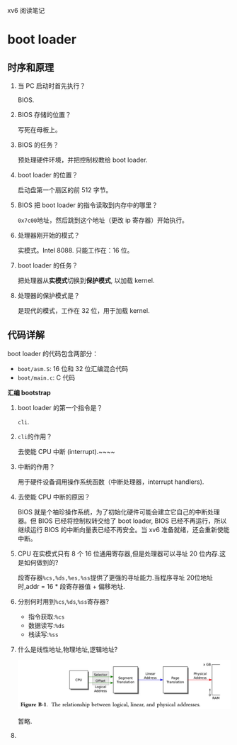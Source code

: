 xv6 阅读笔记

# boot loader

## 时序和原理

1. 当 PC 启动时首先执行？
   
   BIOS.
2. BIOS 存储的位置？
   
   写死在母板上。
3. BIOS 的任务？
   
   预处理硬件环境，并把控制权教给 boot loader.
4. boot loader 的位置？
   
   启动盘第一个扇区的前 512 字节。
5. BIOS 把 boot loader 的指令读取到内存中的哪里？
   
   `0x7c00`地址，然后跳到这个地址（更改 ip 寄存器）开始执行。
6. 处理器刚开始的模式？
   
   实模式。Intel 8088. 只能工作在：16 位。
7. boot loader 的任务？
   
   把处理器从**实模式**切换到**保护模式**, 以加载 kernel.
8. 处理器的保护模式是？
   
   是现代的模式，工作在 32 位，用于加载 kernel.

## 代码详解

boot loader 的代码包含两部分：
   
   - `boot/asm.S`: 16 位和 32 位汇编混合代码
   - `boot/main.c`: C 代码

**汇编 bootstrap**

1. boot loader 的第一个指令是？
   
    `cli`.
2. `cli`的作用？
   
    去使能 CPU 中断 (interrupt).~~~~
3. 中断的作用？
   
   用于硬件设备调用操作系统函数（中断处理器，interrupt handlers).
4. 去使能 CPU 中断的原因？
   
   BIOS 就是个袖珍操作系统，为了初始化硬件可能会建立它自己的中断处理器。但 BIOS 已经将控制权转交给了 boot loader, BIOS 已经不再运行，所以继续运行 BIOS 的中断向量表已经不再安全。当 xv6 准备就绪，还会重新使能中断。
5. CPU 在实模式只有 8 个 16 位通用寄存器,但是处理器可以寻址 20 位内存.这是如何做到的?
   
   段寄存器`%cs,%ds,%es,%ss`提供了更强的寻址能力.当程序寻址 20位地址时,addr = 16 * 段寄存器值 + 偏移地址.

6. 分别何时用到`%cs`,`%ds`,`%ss`寄存器?
   
   - 指令获取:`%cs`
   - 数据读写:`%ds`
   - 栈读写:`%ss`
  
7. 什么是线性地址,物理地址,逻辑地址?
   
    ![线性地址,物理地址,逻辑地址](/images/B-1.jpg)

   暂略.

8. 